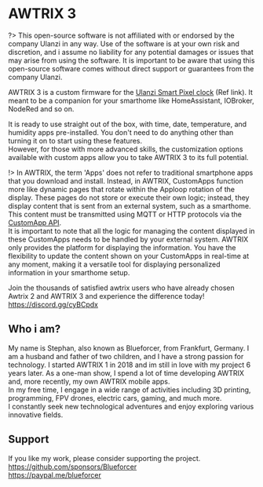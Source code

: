 # AWTRIX 3

?> This open-source software is not affiliated with or endorsed by the company Ulanzi in any way. Use of the software is at your own risk and discretion, and i assume no liability for any potential damages or issues that may arise from using the software. It is important to be aware that using this open-source software comes without direct support or guarantees from the company Ulanzi.
  
AWTRIX 3 is a custom firmware for the [Ulanzi Smart Pixel clock](https://www.ulanzi.com/products/ulanzi-pixel-smart-clock-2882?ref=28e02dxl) (Ref link). 
It meant to be a companion for your smarthome like HomeAssistant, IOBroker, NodeRed and so on.    
   
It is ready to use straight out of the box, with time, date, temperature, and humidity apps pre-installed. You don't need to do anything other than turning it on to start using these features.     
However, for those with more advanced skills, the customization options available with custom apps allow you to take AWTRIX 3 to its full potential.  

!> In AWTRIX, the term 'Apps' does not refer to traditional smartphone apps that you download and install. Instead, in AWTRIX, CustomApps function more like dynamic pages that rotate within the Apploop rotation of the display. These pages do not store or execute their own logic; instead, they display content that is sent from an external system, such as a smarthome. This content must be transmitted using MQTT or HTTP protocols via the [CustomApp API](https://blueforcer.github.io/awtrix3/#/api?id=custom-apps-and-notifications).  
It is important to note that all the logic for managing the content displayed in these CustomApps needs to be handled by your external system. AWTRIX only provides the platform for displaying the information. You have the flexibility to update the content shown on your CustomApps in real-time at any moment, making it a versatile tool for displaying personalized information in your smarthome setup.  
  
Join the thousands of satisfied awtrix users who have already chosen Awtrix 2 and AWTRIX 3 and experience the difference today! 
https://discord.gg/cyBCpdx  

## Who i am?
My name is Stephan, also known as Blueforcer, from Frankfurt, Germany. I am a husband and father of two children, and I have a strong passion for technology. 
I started AWTRIX 1 in 2018 and im still in love with my project 6 years later. As a one-man show, I spend a lot of time developing AWTRIX and, more recently, my own AWTRIX mobile apps.   
In my free time, I engage in a wide range of activities including 3D printing, programming, FPV drones, electric cars, gaming, and much more.  
I constantly seek new technological adventures and enjoy exploring various innovative fields.  
  
## Support

If you like my work, please consider supporting the project.  
https://github.com/sponsors/Blueforcer  
https://paypal.me/blueforcer  
